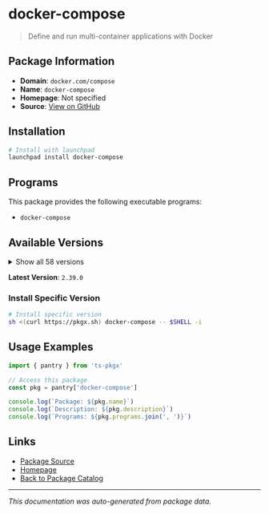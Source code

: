 # docker-compose

> Define and run multi-container applications with Docker

## Package Information

- **Domain**: `docker.com/compose`
- **Name**: `docker-compose`
- **Homepage**: Not specified
- **Source**: [View on GitHub](https://github.com/pkgxdev/pantry/tree/main/projects/docker.com/compose/package.yml)

## Installation

```bash
# Install with launchpad
launchpad install docker-compose
```

## Programs

This package provides the following executable programs:

- `docker-compose`

## Available Versions

<details>
<summary>Show all 58 versions</summary>

- `2.39.0`, `2.38.2`, `2.38.1`, `2.38.0`, `2.37.3`
- `2.37.2`, `2.37.1`, `2.37.0`, `2.36.2`, `2.36.1`
- `2.36.0`, `2.35.1`, `2.35.0`, `2.34.0`, `2.33.1`
- `2.33.0`, `2.32.4`, `2.32.3`, `2.32.2`, `2.32.1`
- `2.32.0`, `2.31.0`, `2.30.3`, `2.30.2`, `2.30.1`
- `2.30.0`, `2.29.7`, `2.29.6`, `2.29.5`, `2.29.4`
- `2.29.3`, `2.29.2`, `2.29.1`, `2.29.0`, `2.28.1`
- `2.27.3`, `2.27.2`, `2.27.1`, `2.27.0`, `2.26.1`
- `2.26.0`, `2.25.0`, `2.24.7`, `2.24.6`, `2.24.5`
- `2.24.4`, `2.24.3`, `2.24.2`, `2.24.1`, `2.24.0`
- `2.23.3`, `2.23.2`, `2.23.1`, `2.23.0`, `2.22.0`
- `2.21.0`, `2.20.3`, `2.20.2`

</details>

**Latest Version**: `2.39.0`

### Install Specific Version

```bash
# Install specific version
sh <(curl https://pkgx.sh) docker-compose -- $SHELL -i
```

## Usage Examples

```typescript
import { pantry } from 'ts-pkgx'

// Access this package
const pkg = pantry['docker-compose']

console.log(`Package: ${pkg.name}`)
console.log(`Description: ${pkg.description}`)
console.log(`Programs: ${pkg.programs.join(', ')}`)
```

## Links

- [Package Source](https://github.com/pkgxdev/pantry/tree/main/projects/docker.com/compose/package.yml)
- [Homepage](#)
- [Back to Package Catalog](../../../package-catalog.md)

---

*This documentation was auto-generated from package data.*
